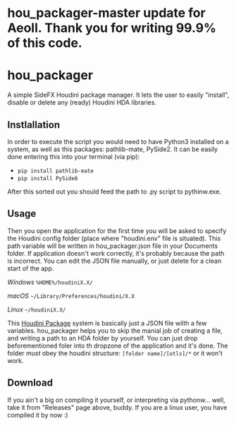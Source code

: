 # hou_packager-master update for Aeoll.  Thank you for writing 99.9% of this code.

# hou_packager
 A simple SideFX Houdini package manager. 
 It lets the user to easily "install", disable or delete any (ready) Houdini HDA libraries.  

## Instlallation
In order to execute the script you would need to have Python3 installed on a system, as well as this packages: pathlib-mate, PySide2.
It can be easily done entering this into your terminal (via pip):
* `pip install pathlib-mate`
* `pip install PySide6`
 
After this sorted out you should feed the path to .py script to pythinw.exe.

## Usage
Then you open the application for the first time you will be asked to specify the Houdini config folder (place where "houdini.env" file is situated). This path variable will be written in hou_packager.json file in your Documents folder. If application doesn't work correctly, it's probably because the path is incorrect. You can edit the JSON file manually, or just delete for a clean start of the app. 

*Windows*
`%HOME%/houdiniX.X/`

*macOS*
`~/Library/Preferences/houdini/X.X`

*Linux*
`~/houdiniX.X/`

This [Houdini Package](http://www.sidefx.com/docs/houdini/ref/plugins.html) system is basically just a JSON file wilth a few variables. hou_packager helps you to skip the manial job of creating a file, and writing a path to an HDA folder by yourself. You can just drop beforementioned foler into th dropzone of the application and it's done. 
The folder *must* obey the houdini structure: `[folder name]/[otls]/*` or it won't work.

## Download

If you ain't a big on compiling it yourself, or interpreting via pythonw... well, take it from "Releases" page above, buddy. If you are a linux user, you have compiled it by now :)
